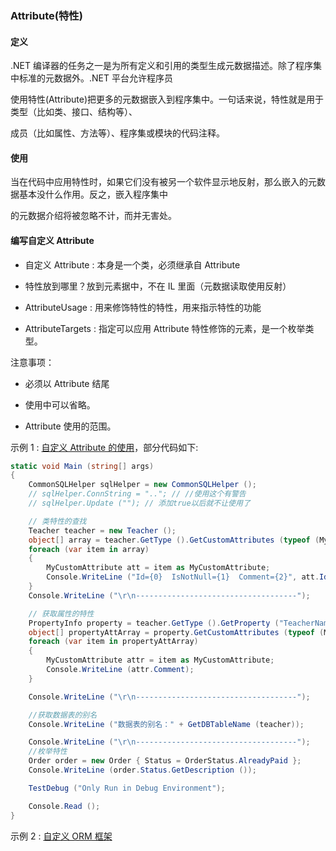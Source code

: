 ### Attribute(特性)

#### 定义

.NET 编译器的任务之一是为所有定义和引用的类型生成元数据描述。除了程序集中标准的元数据外。.NET 平台允许程序员

使用特性(Attribute)把更多的元数据嵌入到程序集中。一句话来说，特性就是用于类型（比如类、接口、结构等）、

成员（比如属性、方法等）、程序集或模块的代码注释。

#### 使用

当在代码中应用特性时，如果它们没有被另一个软件显示地反射，那么嵌入的元数据基本没什么作用。反之，嵌入程序集中

的元数据介绍将被忽略不计，而并无害处。

#### 编写自定义 Attribute

- 自定义 Attribute : 本身是一个类，必须继承自 Attribute

- 特性放到哪里？放到元素据中，不在 IL 里面（元数据读取使用反射）

- AttributeUsage : 用来修饰特性的特性，用来指示特性的功能

- AttributeTargets : 指定可以应用 Attribute 特性修饰的元素，是一个枚举类型。

注意事项：

- 必须以 Attribute 结尾

- 使用中可以省略。

- Attribute 使用的范围。

示例 1 : [自定义 Attribute 的使用](https://github.com/Damon-Salvatore/CSharp-Learning/blob/master/Attribute/myApp/Program.cs)，部分代码如下:

```cs
static void Main (string[] args)
{
    CommonSQLHelper sqlHelper = new CommonSQLHelper ();
    // sqlHelper.ConnString = ".."; // //使用这个有警告
    // sqlHelper.Update (""); // 添加true以后就不让使用了

    // 类特性的查找
    Teacher teacher = new Teacher ();
    object[] array = teacher.GetType ().GetCustomAttributes (typeof (MyCustomAttribute), true);
    foreach (var item in array)
    {
        MyCustomAttribute att = item as MyCustomAttribute;
        Console.WriteLine ("Id={0}  IsNotNull={1}  Comment={2}", att.Id, att.IsNotNull, att.Comment);
    }
    Console.WriteLine ("\r\n------------------------------------");

    // 获取属性的特性
    PropertyInfo property = teacher.GetType ().GetProperty ("TeacherName");
    object[] propertyAttArray = property.GetCustomAttributes (typeof (MyCustomAttribute), true);
    foreach (var item in propertyAttArray)
    {
        MyCustomAttribute attr = item as MyCustomAttribute;
        Console.WriteLine (attr.Comment);
    }

    Console.WriteLine ("\r\n------------------------------------");

    //获取数据表的别名
    Console.WriteLine ("数据表的别名：" + GetDBTableName (teacher));

    Console.WriteLine ("\r\n------------------------------------");
    //枚举特性
    Order order = new Order { Status = OrderStatus.AlreadyPaid };
    Console.WriteLine (order.Status.GetDescription ());

    TestDebug ("Only Run in Debug Environment");

    Console.Read ();
}
```

示例 2 : [自定义 ORM 框架](https://github.com/Damon-Salvatore/CustomORM)
